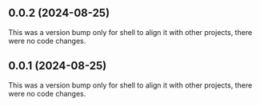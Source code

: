 ## 0.0.2 (2024-08-25)

This was a version bump only for shell to align it with other projects, there were no code changes.

## 0.0.1 (2024-08-25)

This was a version bump only for shell to align it with other projects, there were no code changes.